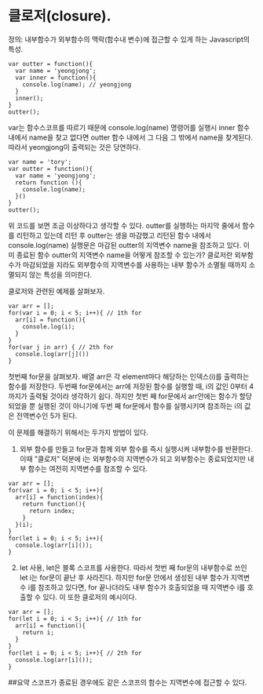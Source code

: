 # 클로저(closure).

정의: 내부함수가 외부함수의 맥락(함수내 변수)에 접근할 수 있게 하는 Javascript의 특성.

```
var outter = function(){
  var name = 'yeongjong';
  var inner = function(){
    console.log(name); // yeongjong
  }
  inner();
}
outter();
```
var는 함수스코프를 따르기 때문에 console.log(name) 명령어를 실행시 inner 함수 내에서
name을 찾고 없다면 outter 함수 내에서 그 다음 그 밖에서 name을 찾게된다.
따라서 yeongjong이 출력되는 것은 당연하다.
```
var name = 'tory';
var outter = function(){
  var name = 'yeongjong';
  return function (){
    console.log(name);
  }()
}
outter();
```
위 코드를 보면 조금 이상하다고 생각할 수 있다. outter를 실행하는 마지막 줄에서
함수를 리턴하고 있는데 리턴 후 outter는 생을 마감했고 리턴된 함수 내에서 console.log(name)
실행문은 마감된 outter의 지역변수 name을 참조하고 있다. 이미 종료된 함수 outter의 지역변수 name을
어떻게 참조할 수 있는가?
클로저란 외부함수가 마감되었을 지라도 외부함수의 지역변수를 사용하는 내부 함수가
소멸될 때까지 소멸되지 않는 특성을 의미한다.

클로저와 관련된 예제를 살펴보자.

```
var arr = [];
for(var i = 0; i < 5; i++){ // 1th for
  arr[i] = function(){
    console.log(i);
  }
}
for(var j in arr) { // 2th for
  console.log(arr[j]())
}
```
첫번째 for문을 살펴보자. 배열 arr은 각 element마다 해당하는 인덱스(i)를 출력하는 함수를 저장한다.
두번째 for문에서는 arr에 저장된 함수를 실행할 때,
i의 값인 0부터 4까지가 출력될 것이라 생각하기 쉽다.
하지만 첫번 째 for문에서 arr안에는 함수가 할당되었을 뿐 실행된 것이 아니기에 
두번 째 for문에서 함수를 실행시키며 참조하는 i의 값은 전역변수인 5가 된다.

이 문제를 해결하기 위해서는 두가지 방법이 있다.
1. 외부 함수를 만들고 for문과 함께 외부 함수를 즉시 실행시켜 내부함수를 반환한다. 이때 "클로저" 덕분에 i는 외부함수의 지역변수가 되고 외부함수는 종료되었지만 내부 함수는 여전히 지역변수를 참조할 수 있다.
```
var arr = [];
for(var i = 0; i < 5; i++){
  arr[i] = function(index){
    return function(){
      return index;
    }
  }(i);
}
for(let i = 0; i < 5; i++){
  console.log(arr[i]());
}
```
2. let 사용, let은 블록 스코프를 사용한다. 따라서 첫번 째 for문의 내부함수로 쓰인 let i는 for문이 끝난 후
사라진다. 하지만 for문 안에서 생성된 내부 함수가 지역변수 i를 참조하고 있다면,
for 끝나더라도 내부 함수가 호출되었을 때 지역변수 i를 호출할 수 있다. 이 또한 클로저의 예시이다.
```
var arr = [];
for(let i = 0; i < 5; i++){ // 1th for
  arr[i] = function(){
    return i;
  }
}
for(let i = 0; i < 5; i++){ // 2th for
  console.log(arr[i]());
}
```

##요약
스코프가 종료된 경우에도 같은 스코프의 함수는 지역변수에 접근할 수 있다.  
